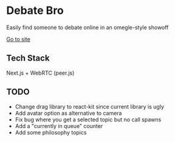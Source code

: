 # Debate Bro

Easily find someone to debate online in an omegle-style showoff

[Go to site](https://debate-bro.com/)

## Tech Stack

Next.js + WebRTC (peer.js)

## TODO
* Change drag library to react-kit since current library is ugly
* Add avatar option as alternative to camera
* Fix bug where you get a selected topic but no call spawns
* Add a "currently in queue" counter
* Add some philosophy topics
